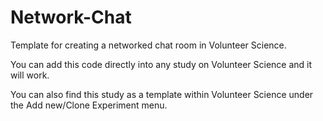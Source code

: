 # Network-Chat
Template for creating a networked chat room in Volunteer Science.

You can add this code directly into any study on Volunteer Science and it will work. 

You can also find this study as a template within Volunteer Science under the Add new/Clone Experiment menu.

